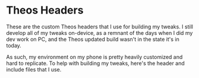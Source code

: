 # Theos Headers
These are the custom Theos headers that I use for building my tweaks.  I still develop all of my tweaks on-device, as a remnant of the days when I did my dev work on PC, and the Theos updated build wasn't in the state it's in today.

As such, my environment on my phone is pretty heavily customized and hard to replicate.  To help with building my tweaks, here's the header and include files that I use.
